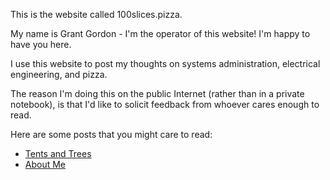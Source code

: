 This is the website called 100slices.pizza. 

My name is Grant Gordon - I'm the operator of this website! I'm happy to have you here. 

I use this website to post my thoughts on systems administration, electrical engineering, and pizza.

The reason I'm doing this on the public Internet (rather than in a private notebook), is that I'd like to solicit feedback from whoever cares enough to read. 

Here are some posts that you might care to read:
 - [Tents and Trees](./posts/tents_and_trees.html "Tents and Trees")
 - [About Me](./posts/about_me.md "About Me")
